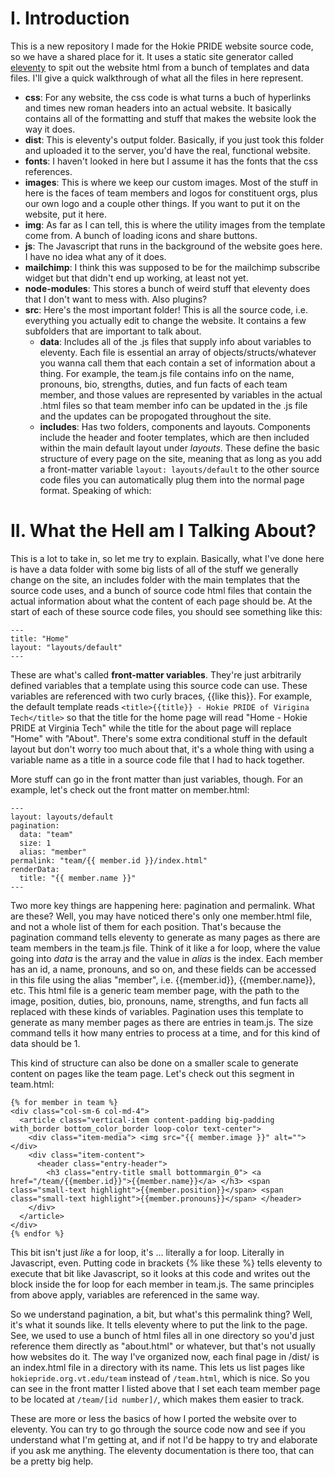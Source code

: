 # I. Introduction

This is a new repository I made for the Hokie PRIDE website source code, so we have a shared place for it. It uses a static site generator called <a href="https://www.11ty.io/docs/">eleventy</a> to spit out the website html from a bunch of templates and data files. I'll give a quick walkthrough of what all the files in here represent.

- **css**: For any website, the css code is what turns a buch of hyperlinks and times new roman headers into an actual website. It basically contains all of the formatting and stuff that makes the website look the way it does.
- **dist**: This is eleventy's output folder. Basically, if you just took this folder and uploaded it to the server, you'd have the real, functional website.
- **fonts**: I haven't looked in here but I assume it has the fonts that the css references.
- **images**: This is where we keep our custom images. Most of the stuff in here is the faces of team members and logos for constituent orgs, plus our own logo and a couple other things. If you want to put it on the website, put it here.
- **img**: As far as I can tell, this is where the utility images from the template come from. A bunch of loading icons and share buttons.
- **js**: The Javascript that runs in the background of the website goes here. I have no idea what any of it does.
- **mailchimp**: I think this was supposed to be for the mailchimp subscribe widget but that didn't end up working, at least not yet.
- **node-modules**: This stores a bunch of weird stuff that eleventy does that I don't want to mess with. Also plugins?
- **src**: Here's the most important folder! This is all the source code, i.e. everything you actually edit to change the website. It contains a few subfolders that are important to talk about.
  - **data**: Includes all of the .js files that supply info about variables to eleventy. Each file is essential an array of objects/structs/whatever you wanna call them that each contain a set of information about a thing. For example, the team.js file contains info on the name, pronouns, bio, strengths, duties, and fun facts of each team member, and those values are represented by variables in the actual .html files so that team member info can be updated in the .js file and the updates can be propogated throughout the site.
  - **includes**: Has two folders, components and layouts. Components include the header and footer templates, which are then included within the main default layout under *layouts*. These define the basic structure of every page on the site, meaning that as long as you add a front-matter variable `layout: layouts/default` to the other source code files you can automatically plug them into the normal page format.  Speaking of which:
  
# II. What the Hell am I Talking About?

This is a lot to take in, so let me try to explain. Basically, what I've done here is have a data folder with some big lists of all of the stuff we generally change on the site, an includes folder with the main templates that the source code uses, and a bunch of source code html files that contain the actual information about what the content of each page should be. At the start of each of these source code files, you should see something like this:
```
---
title: "Home"
layout: "layouts/default"
---
```
These are what's called **front-matter variables**. They're just arbitrarily defined variables that a template using this source code can use. These variables are referenced with two curly braces, {{like this}}. For example, the default template reads `<title>{{title}} - Hokie PRIDE of Virigina Tech</title>` so that the title for the home page will read "Home - Hokie PRIDE at Virginia Tech" while the title for the about page will replace "Home" with "About". There's some extra conditional stuff in the default layout but don't worry too much about that, it's a whole thing with using a variable name as a title in a source code file that I had to hack together.

More stuff can go in the front matter than just variables, though. For an example, let's check out the front matter on member.html:
```
---
layout: layouts/default
pagination:
  data: "team"
  size: 1
  alias: "member"
permalink: "team/{{ member.id }}/index.html"
renderData:
  title: "{{ member.name }}"
---
```
Two more key things are happening here: pagination and permalink. What are these? Well, you may have noticed there's only one member.html file, and not a whole list of them for each position. That's because the pagination command tells eleventy to generate as many pages as there are team members in the team.js file. Think of it like a for loop, where the value going into *data* is the array and the value in *alias* is the index. Each member has an id, a name, pronouns, and so on, and these fields can be accessed in this file using the alias "member", i.e. {{member.id}}, {{member.name}}, etc. This html file is a generic team member page, with the path to the image, position, duties, bio, pronouns, name, strengths, and fun facts all replaced with these kinds of variables. Pagination uses this template to generate as many member pages as there are entries in team.js. The size command tells it how many entries to process at a time, and for this kind of data should be 1.

This kind of structure can also be done on a smaller scale to generate content on pages like the team page. Let's check out this segment in team.html:
```
{% for member in team %}
<div class="col-sm-6 col-md-4">
  <article class="vertical-item content-padding big-padding with_border bottom_color_border loop-color text-center">
    <div class="item-media"> <img src="{{ member.image }}" alt=""> </div>
    <div class="item-content">
      <header class="entry-header">
        <h3 class="entry-title small bottommargin_0"> <a href="/team/{{member.id}}">{{member.name}}</a> </h3> <span class="small-text highlight">{{member.position}}</span> <span class="small-text highlight">{{member.pronouns}}</span> </header>
    </div>
  </article>
</div>
{% endfor %}
```
This bit isn't just *like* a for loop, it's ... literally a for loop. Literally in Javascript, even. Putting code in brackets {% like these %} tells eleventy to execute that bit like Javascript, so it looks at this code and writes out the block inside the for loop for each member in team.js. The same principles from above apply, variables are referenced in the same way.

So we understand pagination, a bit, but what's this permalink thing? Well, it's what it sounds like. It tells eleventy where to put the link to the page. See, we used to use a bunch of html files all in one directory so you'd just reference them directly as "about.html" or whatever, but that's not usually how websites do it. The way I've organized now, each final page in /dist/ is an index.html file in a directory with its name. This lets us list pages like `hokiepride.org.vt.edu/team` instead of `/team.html`, which is nice. So you can see in the front matter I listed above that I set each team member page to be located at `/team/[id number]/`, which makes them easier to track.

These are more or less the basics of how I ported the website over to eleventy. You can try to go through the source code now and see if you understand what I'm getting at, and if not I'd be happy to try and elaborate if you ask me anything. The eleventy documentation is there too, that can be a pretty big help.
